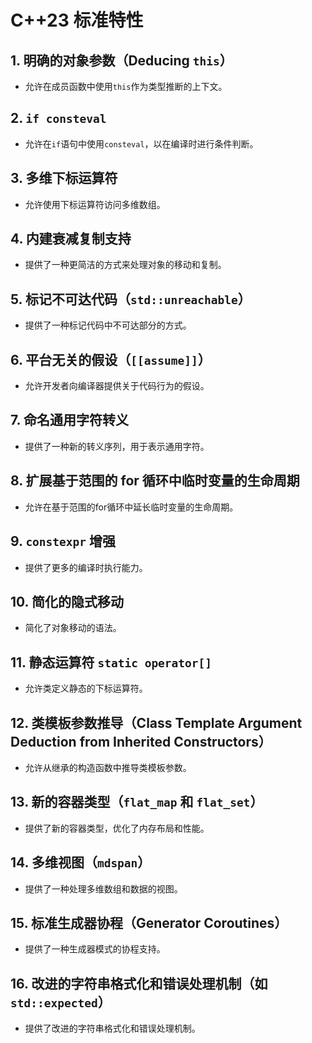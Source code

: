 # C++23 标准特性

## 1. 明确的对象参数（Deducing `this`）
- 允许在成员函数中使用`this`作为类型推断的上下文。

## 2. `if consteval`
- 允许在`if`语句中使用`consteval`，以在编译时进行条件判断。

## 3. 多维下标运算符
- 允许使用下标运算符访问多维数组。

## 4. 内建衰减复制支持
- 提供了一种更简洁的方式来处理对象的移动和复制。

## 5. 标记不可达代码（`std::unreachable`）
- 提供了一种标记代码中不可达部分的方式。

## 6. 平台无关的假设（`[[assume]]`）
- 允许开发者向编译器提供关于代码行为的假设。

## 7. 命名通用字符转义
- 提供了一种新的转义序列，用于表示通用字符。

## 8. 扩展基于范围的 for 循环中临时变量的生命周期
- 允许在基于范围的for循环中延长临时变量的生命周期。

## 9. `constexpr` 增强
- 提供了更多的编译时执行能力。

## 10. 简化的隐式移动
- 简化了对象移动的语法。

## 11. 静态运算符 `static operator[]`
- 允许类定义静态的下标运算符。

## 12. 类模板参数推导（Class Template Argument Deduction from Inherited Constructors）
- 允许从继承的构造函数中推导类模板参数。

## 13. 新的容器类型（`flat_map` 和 `flat_set`）
- 提供了新的容器类型，优化了内存布局和性能。

## 14. 多维视图（`mdspan`）
- 提供了一种处理多维数组和数据的视图。

## 15. 标准生成器协程（Generator Coroutines）
- 提供了一种生成器模式的协程支持。

## 16. 改进的字符串格式化和错误处理机制（如 `std::expected`）
- 提供了改进的字符串格式化和错误处理机制。